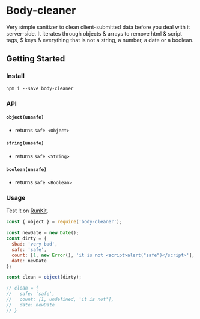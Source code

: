 # Body-cleaner

Very simple sanitizer to clean client-submitted data before you deal with it server-side. It iterates through objects & arrays to remove html & script tags, $ keys & everything that is not a string, a number, a date or a boolean.

## Getting Started

### Install

```
npm i --save body-cleaner
```

### API

#### `object(unsafe)`
- returns `safe <Object>`
#### `string(unsafe)`
- returns `safe <String>`
#### `boolean(unsafe)`
- returns `safe <Boolean>`

### Usage

Test it on [RunKit](https://runkit.com/atmys/body-cleaner).

```js
const { object } = require('body-cleaner');

const newDate = new Date();
const dirty = {
  $bad: 'very bad',
  safe: 'safe',
  count: [1, new Error(), 'it is not <script>alert("safe")</script>'],
  date: newDate
};

const clean = object(dirty);

// clean = {
//   safe: 'safe',
//   count: [1, undefined, 'it is not'],
//   date: newDate
// }
```
